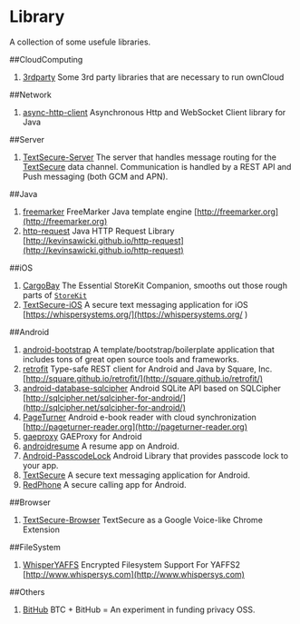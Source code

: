 Library
=======

A collection of some usefule libraries.

##CloudComputing
1. [3rdparty](https://github.com/ownCloud/3rdparty) Some 3rd party libraries that are necessary to run ownCloud  


##Network
1. [async-http-client](https://github.com/AsyncHttpClient/async-http-client) Asynchronous Http and WebSocket Client library for Java 


##Server
1. [TextSecure-Server](https://github.com/WhisperSystems/TextSecure-Server) The server that handles message routing for the [TextSecure](https://github.com/whispersystems/TextSecure/) data channel. Communication is handled by a REST API and Push messaging (both GCM and APN).

##Java
1. [freemarker](https://github.com/freemarker/freemarker) FreeMarker Java template engine [http://freemarker.org](http://freemarker.org)
2. [http-request](https://github.com/kevinsawicki/http-request) Java HTTP Request Library [http://kevinsawicki.github.io/http-request](http://kevinsawicki.github.io/http-request)


##iOS
1. [CargoBay](https://github.com/mattt/CargoBay) The Essential StoreKit Companion, smooths out those rough parts of [`StoreKit`](http://developer.apple.com/library/ios/#documentation/StoreKit/Reference/StoreKit_Collection/)
2. [TextSecure-iOS](https://github.com/WhisperSystems/TextSecure-iOS) A secure text messaging application for iOS [https://whispersystems.org/](https://whispersystems.org/ )

##Android
1. [android-bootstrap](https://github.com/AndroidBootstrap/android-bootstrap) A template/bootstrap/boilerplate application that includes tons of great open source tools and frameworks.
2. [retrofit](https://github.com/square/retrofit) Type-safe REST client for Android and Java by Square, Inc. [http://square.github.io/retrofit/](http://square.github.io/retrofit/)
3. [android-database-sqlcipher](https://github.com/sqlcipher/android-database-sqlcipher) Android SQLite API based on SQLCipher [http://sqlcipher.net/sqlcipher-for-android/](http://sqlcipher.net/sqlcipher-for-android/)
4. [PageTurner](https://github.com/NightWhistler/PageTurner) Android e-book reader with cloud synchronization [http://pageturner-reader.org](http://pageturner-reader.org)
5. [gaeproxy](https://github.com/madeye/gaeproxy) GAEProxy for Android
6. [androidresume](https://github.com/xjyaikj/androidresume) A resume app on Android.
7. [Android-PasscodeLock](https://github.com/wordpress-mobile/Android-PasscodeLock) Android Library that provides passcode lock to your app.
8. [TextSecure](https://github.com/WhisperSystems/TextSecure) A secure text messaging application for Android.
9. [RedPhone](https://github.com/WhisperSystems/RedPhone) A secure calling app for Android.

##Browser
1. [TextSecure-Browser](https://github.com/WhisperSystems/TextSecure-Browser) TextSecure as a Google Voice-like Chrome Extension


##FileSystem
1. [WhisperYAFFS](https://github.com/WhisperSystems/WhisperYAFFS) Encrypted Filesystem Support For YAFFS2 [http://www.whispersys.com](http://www.whispersys.com)


##Others
1. [BitHub](https://github.com/WhisperSystems/BitHub) BTC + BitHub = An experiment in funding privacy OSS.
